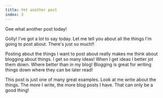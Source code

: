 ```yaml
---
title: Yet another post
index: 3
---
```


Gee what another post today!

Golly! I've got a lot to say today.  Let me tell you about all the things I'm
going to post about.  There's just so much!!

Posting about the things I want to post about really makes me think about
blogging about things.  I get so many ideas!  When I get ideas I better jot
them down.  Where better than in my blog!  Blogging is great for writing
things down where they can be later read!

This post is just one of many great examples.  Look at me write about the
things.  The more I write, the more blog posts I have.  That can only be a
good thing!

